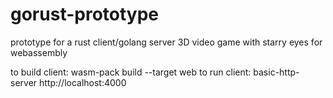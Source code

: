 # gorust-prototype
prototype for a rust client/golang server 3D video game with starry eyes for webassembly

to build client:
wasm-pack build --target web
to run client:
basic-http-server
http://localhost:4000